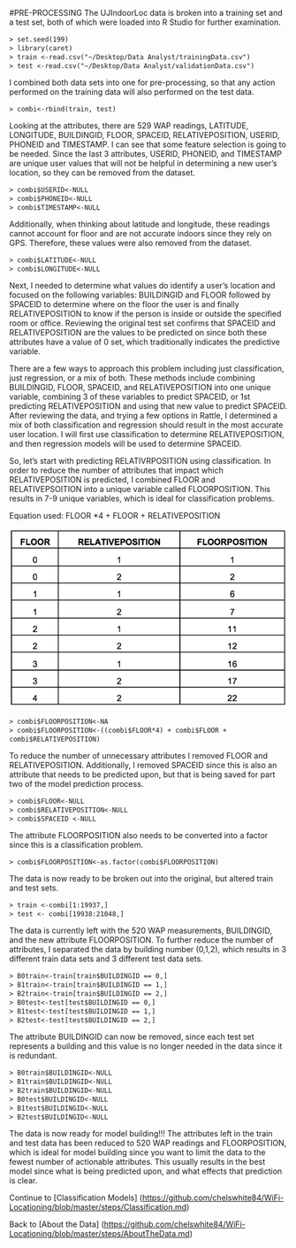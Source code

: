 #PRE-PROCESSING
The UJIndoorLoc data is broken into a training set and a test set, both of which were loaded into R Studio for further examination. 

```
> set.seed(199)
> library(caret) 
> train <-read.csv("~/Desktop/Data Analyst/trainingData.csv")
> test <-read.csv("~/Desktop/Data Analyst/validationData.csv")
```

I combined both data sets into one for pre-processing, so that any action performed on the training data will also performed on the test data. 

```
> combi<-rbind(train, test)
```

Looking at the attributes, there are 529 WAP readings, LATITUDE, LONGITUDE, BUILDINGID, FLOOR, SPACEID, RELATIVEPOSITION, USERID, PHONEID and TIMESTAMP. I can see that some feature selection is going to be needed. Since the last 3 attributes, USERID, PHONEID, and TIMESTAMP are unique user values that will not be helpful in determining a new user’s location, so they can be removed from the dataset. 

```
> combi$USERID<-NULL
> combi$PHONEID<-NULL
> combi$TIMESTAMP<-NULL
```

Additionally, when thinking about latitude and longitude, these readings cannot account for floor and are not accurate indoors since they rely on GPS. Therefore, these values were also removed from the dataset. 

```
> combi$LATITUDE<-NULL
> combi$LONGITUDE<-NULL
```

Next, I needed to determine what values do identify a user’s location and focused on the following variables: BUILDINGID and FLOOR followed by SPACEID to determine where on the floor the user is and finally RELATIVEPOSITION to know if the person is inside or outside the specified room or office. Reviewing the original test set confirms that SPACEID and RELATIVEPOSITION are the values to be predicted on since both these attributes have a value of 0 set, which traditionally indicates the predictive variable. 

There are a few ways to approach this problem including just classification, just regression, or a mix of both. These methods include combining BUILDINGID, FLOOR, SPACEID, and RELATIVEPOSITION into one unique variable, combining 3 of these variables to predict SPACEID, or 1st predicting RELATIVEPOSITION and using that new value to predict SPACEID. After reviewing the data, and trying a few options in Rattle, I determined a mix of both classification and regression should result in the most accurate user location. I will first use classification to determine RELATIVEPOSITION, and then regression models will be used to determine SPACEID. 

So, let’s start with predicting RELATIVRPOSITION using classification. In order to reduce the number of attributes that impact which RELATIVEPOSITION is predicted, I combined FLOOR and RELATIVEPSOITION into a unique variable called FLOORPOSITION. This results in 7-9 unique variables, which is ideal for classification problems.  

Equation used: FLOOR *4 + FLOOR + RELATIVEPOSITION

![FLOORPOSITION Chart](https://github.com/chelswhite84/WiFi-Locationing/blob/master/image/FLOORPOSITIONChart.png)
 
```
> combi$FLOORPOSITION<-NA
> combi$FLOORPOSITION<-((combi$FLOOR*4) + combi$FLOOR + combi$RELATIVEPOSITION) 
```

To reduce the number of unnecessary attributes I removed FLOOR and RELATIVEPOSITION. Additionally, I removed SPACEID since this is also an attribute that needs to be predicted upon, but that is being saved for part two of the model prediction process. 

```
> combi$FLOOR<-NULL
> combi$RELATIVEPOSITION<-NULL
> combi$SPACEID <-NULL
```

The attribute FLOORPOSITION also needs to be converted into a factor since this is a classification problem. 

```
> combi$FLOORPOSITION<-as.factor(combi$FLOORPOSITION)
```

The data is now ready to be broken out into the original, but altered train and test sets. 

```
> train <-combi[1:19937,]
> test <- combi[19938:21048,]
```

The data is currently left with the 520 WAP measurements, BUILDINGID, and the new attribute FLOORPOSITION. To further reduce the number of attributes, I separated the data by building number (0,1,2), which results in 3 different train data sets and 3 different test data sets. 
```
> B0train<-train[train$BUILDINGID == 0,]
> B1train<-train[train$BUILDINGID == 1,]
> B2train<-train[train$BUILDINGID == 2,]
> B0test<-test[test$BUILDINGID == 0,]
> B1test<-test[test$BUILDINGID == 1,]
> B2test<-test[test$BUILDINGID == 2,]
```

The attribute BUILDINGID can now be removed, since each test set represents a building and this value is no longer needed in the data since it is redundant. 

```
> B0train$BUILDINGID<-NULL
> B1train$BUILDINGID<-NULL
> B2train$BUILDINGID<-NULL
> B0test$BUILDINGID<-NULL
> B1test$BUILDINGID<-NULL
> B2test$BUILDINGID<-NULL
```

The data is now ready for model building!!! The attributes left in the train and test data has been reduced to 520 WAP readings and FLOORPOSITION, which is ideal for model building since you want to limit the data to the fewest number of actionable attributes. This usually results in the best model since what is being predicted upon, and what effects that prediction is clear. 

Continue to [Classification Models] (https://github.com/chelswhite84/WiFi-Locationing/blob/master/steps/Classification.md)

Back to [About the Data] (https://github.com/chelswhite84/WiFi-Locationing/blob/master/steps/AboutTheData.md)


